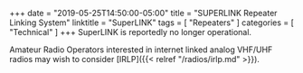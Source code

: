 +++
date = "2019-05-25T14:50:00-05:00"
title = "SUPERLINK Repeater Linking System"
linktitle = "SuperLINK"
tags = [ "Repeaters" ]
categories = [ "Technical" ]
+++
SuperLINK is reportedly no longer operational.

Amateur Radio Operators interested in internet linked analog VHF/UHF radios may wish
to consider [IRLP]({{< relref "/radios/irlp.md" >}}).
